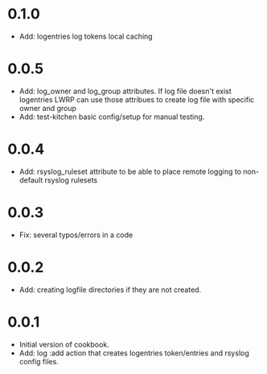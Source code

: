 # 0.1.0

* Add: logentries log tokens local caching

# 0.0.5

* Add: log_owner and log_group attributes. If log file doesn't exist
  logentries LWRP can use those attribues to create log file with
  specific owner and group
* Add: test-kitchen basic config/setup for manual testing.

# 0.0.4

* Add: rsyslog_ruleset attribute to be able to place remote logging to
non-default rsyslog rulesets

# 0.0.3

* Fix: several typos/errors in a code

# 0.0.2

* Add: creating logfile directories if they are not created.

# 0.0.1

* Initial version of cookbook.
* Add: log :add action that creates logentries token/entries and rsyslog config files.
